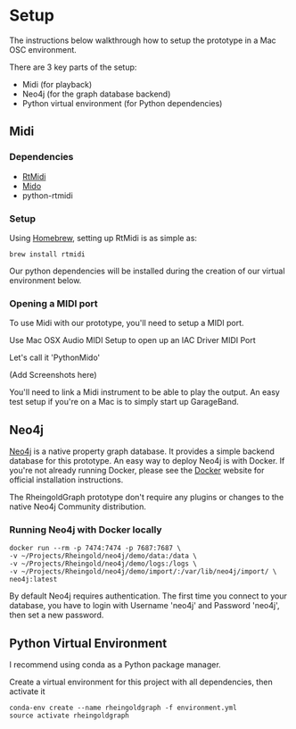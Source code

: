 # Setup

The instructions below walkthrough how to setup the prototype in a Mac OSC environment.

There are 3 key parts of the setup:

* Midi (for playback)
* Neo4j (for the graph database backend)
* Python virtual environment (for Python dependencies)


## Midi

### Dependencies

* [RtMidi](https://www.music.mcgill.ca/~gary/rtmidi/)
* [Mido](https://mido.readthedocs.io/en/latest/index.html)
* python-rtmidi

### Setup

Using [Homebrew](https://brew.sh), setting up RtMidi is as simple as:
```
brew install rtmidi
```

Our python dependencies will be installed during the creation of our virtual environment below.

### Opening a MIDI port

To use Midi with our prototype, you'll need to setup a MIDI port.

Use Mac OSX Audio MIDI Setup to open up an IAC Driver MIDI Port

Let's call it 'PythonMido'

(Add Screenshots here)

You'll need to link a Midi instrument to be able to play the output.  An easy test setup if you're on a Mac is to simply start up GarageBand. 


## Neo4j
[Neo4j](https://neo4j.com/) is a native property graph database.  It provides a simple backend database for this prototype.  An easy way to deploy Neo4j is with Docker.  If you're not already running Docker, please see the [Docker](https://www.docker.com) website for official installation instructions.

The RheingoldGraph prototype don't require any plugins or changes to the native Neo4j Community distribution.

### Running Neo4j with Docker locally
```
docker run --rm -p 7474:7474 -p 7687:7687 \
-v ~/Projects/Rheingold/neo4j/demo/data:/data \
-v ~/Projects/Rheingold/neo4j/demo/logs:/logs \
-v ~/Projects/Rheingold/neo4j/demo/import/:/var/lib/neo4j/import/ \
neo4j:latest
```

By default Neo4j requires authentication. The first time you connect to your database, you have to login with Username 'neo4j' and Password 'neo4j', then set a new password.

## Python Virtual Environment
I recommend using conda as a Python package manager.

Create a virtual environment for this project with all dependencies, then activate it
```
conda-env create --name rheingoldgraph -f environment.yml
source activate rheingoldgraph
```
